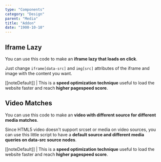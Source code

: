 ```yaml
---
type: "Components"
category: "Design"
parent: "Media"
title: "Addon"
date: "1900-10-10"
---
```


## Iframe Lazy

You can use this code to make an **iframe lazy that loads on click**.

Just change `iframe[data-src]` and `img[src]` attributes of the iframe and image with the content you want.

[[noteDefault]]
| This is a **speed optimization technique** useful to load the website faster and reach **higher pagespeed score**.

<demo>
  <demoinline src="demos/components/media/iframe-lazy">
  </demoinline>
</demo>

## Video Matches

You can use this code to make an **video with different source for different media matches**.

Since HTML5 video doesn't support srcset or media on video sources, you can use this little script to have a **default source and different media queries on data-src source nodes**.

[[noteDefault]]
| This is a **speed optimization technique** useful to load the website faster and reach **higher pagespeed score**.

<demo>
  <demoinline src="demos/components/media/video-matches">
  </demoinline>
</demo>
